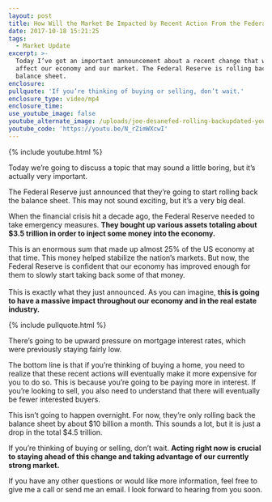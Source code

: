 ```yaml
---
layout: post
title: How Will the Market Be Impacted by Recent Action From the Federal Reserve?
date: 2017-10-18 15:21:25
tags:
  - Market Update
excerpt: >-
  Today I’ve got an important announcement about a recent change that will
  affect our economy and our market. The Federal Reserve is rolling back the
  balance sheet.
enclosure:
pullquote: 'If you’re thinking of buying or selling, don’t wait.'
enclosure_type: video/mp4
enclosure_time:
use_youtube_image: false
youtube_alternate_image: /uploads/joe-desanefed-rolling-backupdated-youtube-10.jpg
youtube_code: 'https://youtu.be/N_rZimWXcwI'
---
```



{% include youtube.html %}

Today we’re going to discuss a topic that may sound a little boring, but it’s actually very important.

The Federal Reserve just announced that they’re going to start rolling back the balance sheet. This may not sound exciting, but it’s a very big deal.

When the financial crisis hit a decade ago, the Federal Reserve needed to take emergency measures. **They bought up various assets totaling about $3.5 trillion in order to inject some money into the economy.**

This is an enormous sum that made up almost 25% of the US economy at that time. This money helped stabilize the nation’s markets. But now, the Federal Reserve is confident that our economy has improved enough for them to slowly start taking back some of that money.<br><br>This is exactly what they just announced. As you can imagine, **this is going to have a massive impact throughout our economy and in the real estate industry.**

{% include pullquote.html %}

There’s going to be upward pressure on mortgage interest rates, which were previously staying fairly low.

The bottom line is that if you’re thinking of buying a home, you need to realize that these recent actions will eventually make it more expensive for you to do so. This is because you’re going to be paying more in interest. If you’re looking to sell, you also need to understand that there will eventually be fewer interested buyers.

This isn’t going to happen overnight. For now, they’re only rolling back the balance sheet by about $10 billion a month. This sounds a lot, but it is just a drop in the total $4.5 trillion.

If you’re thinking of buying or selling, don’t wait. **Acting right now is crucial to staying ahead of this change and taking advantage of our currently strong market.**

If you have any other questions or would like more information, feel free to give me a call or send me an email. I look forward to hearing from you soon.